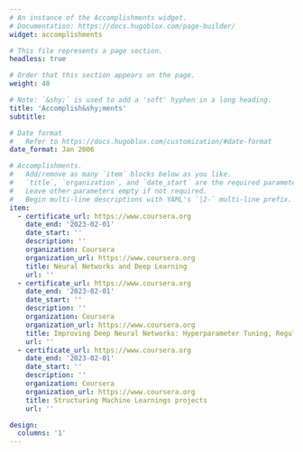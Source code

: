 ```yaml
---
# An instance of the Accomplishments widget.
# Documentation: https://docs.hugoblox.com/page-builder/
widget: accomplishments

# This file represents a page section.
headless: true

# Order that this section appears on the page.
weight: 40

# Note: `&shy;` is used to add a 'soft' hyphen in a long heading.
title: 'Accomplish&shy;ments'
subtitle:

# Date format
#   Refer to https://docs.hugoblox.com/customization/#date-format
date_format: Jan 2006

# Accomplishments.
#   Add/remove as many `item` blocks below as you like.
#   `title`, `organization`, and `date_start` are the required parameters.
#   Leave other parameters empty if not required.
#   Begin multi-line descriptions with YAML's `|2-` multi-line prefix.
item:
  - certificate_url: https://www.coursera.org
    date_end: '2023-02-01'
    date_start: ''
    description: ''
    organization: Coursera
    organization_url: https://www.coursera.org
    title: Neural Networks and Deep Learning
    url: ''
  - certificate_url: https://www.coursera.org
    date_end: '2023-02-01'
    date_start: ''
    description: ''
    organization: Coursera
    organization_url: https://www.coursera.org
    title: Improving Deep Neural Networks: Hyperparameter Tuning, Regularization and Optimization 
    url: ''
  - certificate_url: https://www.coursera.org
    date_end: '2023-02-01'
    date_start: ''
    description: ''
    organization: Coursera
    organization_url: https://www.coursera.org
    title: Structuring Machine Learnings projects
    url: ''

design:
  columns: '1'
---
```

